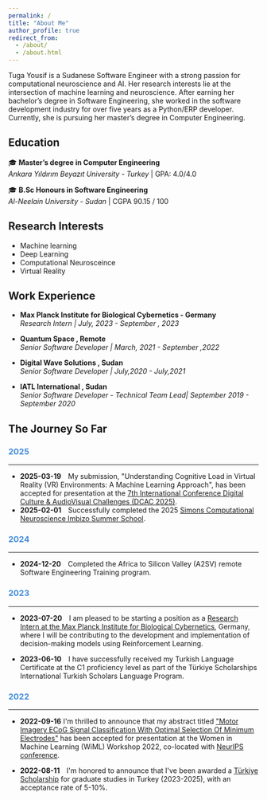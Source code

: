 ```yaml
---
permalink: /
title: "About Me"
author_profile: true
redirect_from: 
  - /about/
  - /about.html
---
```


Tuga Yousif is a Sudanese Software Engineer with a strong passion for computational neuroscience and AI. Her research interests lie at the intersection of machine learning and neuroscience. After earning her bachelor’s degree in Software Engineering, she worked in the software development industry for over five years as a Python/ERP developer. Currently, she is pursuing her master’s degree in Computer Engineering. 



## Education

 🎓 **Master’s degree in Computer Engineering**  
 *Ankara Yıldırım Beyazıt University - Turkey* |  GPA: 4.0/4.0
 
 🎓 **B.Sc Honours in Software Engineering**  
 *Al-Neelain University - Sudan* | CGPA 90.15 / 100


## Research Interests 
* Machine learning 
* Deep Learning 
* Computational Neurosceince 
* Virtual Reality 

## Work Experience

 * **Max Planck Institute for Biological Cybernetics - Germany**  
 *Research Intern |  July, 2023 - September , 2023*
 
 * **Quantum Space  ,  Remote**  
 *Senior Software Developer | March, 2021 - September ,2022*

 * **Digital Wave Solutions  ,  Sudan**  
 *Senior Software Developer |   July,2020 - July,2021*

 * **IATL International  ,   Sudan**  
 *Senior Software Developer - Technical Team Lead|   September 2019 - September 2020*






## The Journey So Far

### <span style="color:rgb(66, 140, 218);">2025
---
- **2025-03-19** <span style="padding-left: 10px;">
My submission, "Understanding Cognitive Load in Virtual Reality (VR) Environments: A Machine Learning Approach", has been accepted for presentation at the [7th International Conference Digital Culture & AudioVisual Challenges (DCAC 2025)](https://avarts.ionio.gr/dcac/2025/).
- **2025-02-01**  <span style="padding-left: 10px;">
Successfully completed the 2025 [Simons Computational Neuroscience Imbizo Summer School](https://imbizo.africa/archive/2025/).












### <span style="color:rgb(66, 140, 218);">2024
---
- **2024-12-20**  <span style="padding-left: 10px;">
Completed the Africa to Silicon Valley (A2SV) remote Software Engineering Training program.



### <span style="color:rgb(66, 140, 218);">2023
---
- **2023-07-20**  <span style="padding-left: 10px;">
I am pleased to be starting a position as a [Research Intern at the Max Planck Institute for Biological Cybernetics](https://www.kyb.tuebingen.mpg.de/person/129429/2549), Germany, where I will be contributing to the development and implementation of decision-making models using Reinforcement Learning.

- **2023-06-10**  <span style="padding-left: 10px;">
I have successfully received my Turkish Language Certificate at the C1 proficiency level as part of the Türkiye Scholarships International Turkish Scholars Language Program.


### <span style="color:rgb(66, 140, 218);">2022
---
- **2022-09-16** 
I'm thrilled to announce that my abstract titled ["Motor Imagery ECoG Signal Classification With Optimal Selection Of Minimum Electrodes"](https://neurips.cc/virtual/2022/57491) has been accepted for presentation at the Women in Machine Learning (WiML) Workshop 2022, co-located with [NeurIPS conference](https://neurips.cc/Conferences/2022).

- **2022-08-11**  <span style="padding-left: 10px;">
I'm honored to announce that I've been awarded a [Türkiye Scholarship](https://www.turkiyeburslari.gov.tr/) for graduate studies in Turkey (2023-2025), with an acceptance rate of 5-10%.
